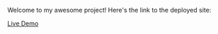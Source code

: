 Welcome to my awesome project! Here's the link to the deployed site:

[Live Demo](https://your-deployment-link.com)
